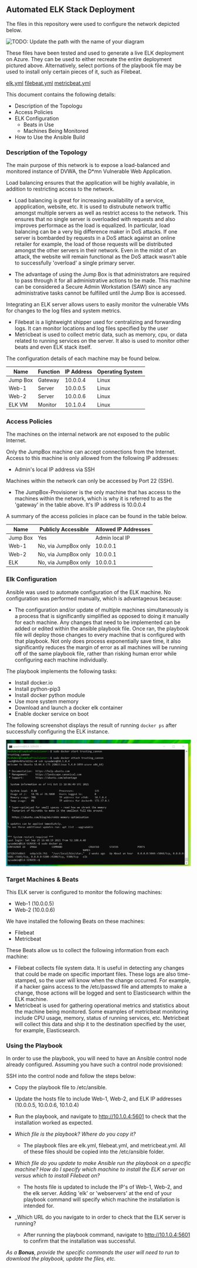 ## Automated ELK Stack Deployment

The files in this repository were used to configure the network depicted below.

![TODO: Update the path with the name of your diagram](Images/diagram_filename.png)

These files have been tested and used to generate a live ELK deployment on Azure. They can be used to either recreate the entire deployment pictured above. Alternatively, select portions of the playbook file may be used to install only certain pieces of it, such as Filebeat.

  [elk.yml](https://github.com/Haris-Mian/scripts/blob/main/Ansible/elk.yml)
  [filebeat.yml](https://github.com/Haris-Mian/scripts/blob/main/Ansible/filebeat.yml)
  [metricbeat.yml](https://github.com/Haris-Mian/scripts/blob/main/Ansible/metricbeat.yml)

  
This document contains the following details:
- Description of the Topologu
- Access Policies
- ELK Configuration
  - Beats in Use
  - Machines Being Monitored
- How to Use the Ansible Build


### Description of the Topology

The main purpose of this network is to expose a load-balanced and monitored instance of DVWA, the D*mn Vulnerable Web Application.

Load balancing ensures that the application will be highly available, in addition to restricting access to the network.

- Load balancing is great for increasing availability of a service, appplication, website, etc. It is used to distrubute network traffic amongst multiple servers as well as restrict access to the network. This ensures that no single server is overloaded with requests and also improves performace as the load is equalized. In particular, load balancing can be a very big difference maker in DoS attacks. If one server is bombarded by requests in a DoS attack against an online retailer for example, the load of those requests will be distributed amongst the other servers in their network. Even in the midst of an attack, the website will remain functional as the DoS attack wasn't able to successfully 'overload' a single primary server.  

- The advantage of using the Jump Box is that administrators are required to pass through it for all administrative actions to be made. This machine can be considered a Secure Admin Workstation (SAW) since any administrative tasks cannot be fulfilled until the Jump Box is accessed. 

Integrating an ELK server allows users to easily monitor the vulnerable VMs for changes to the log files and system metrics.

- Filebeat is a lightweight shipper used for centralizing and forwarding logs. It can monitor locations and log files specified by the user
- Metricbeat is used to collect metric data, such as memory, cpu, or data related to running services on the server. It also is used to monitor other beats and even ELK stack itself.

The configuration details of each machine may be found below.

| Name     | Function | IP Address | Operating System |
|----------|----------|------------|------------------|
| Jump Box | Gateway  | 10.0.0.4   | Linux            |
| Web-1    | Server   | 10.0.0.5   | Linux            |
| Web-2    | Server   | 10.0.0.6   | Linux            |
| ELK VM   | Monitor  | 10.1.0.4   | Linux            |

### Access Policies

The machines on the internal network are not exposed to the public Internet. 

Only the JumpBox machine can accept connections from the Internet. Access to this machine is only allowed from the following IP addresses:

- Admin's local IP address via SSH 

Machines within the network can only be accessed by Port 22 (SSH).

- The JumpBox-Provisioner is the only machine that has access to the machines within the network, which is why it is referred to as the 'gateway' in the table above. It's IP address is 10.0.0.4

A summary of the access policies in place can be found in the table below.

| Name     | Publicly Accessible | Allowed IP Addresses |
|----------|---------------------|----------------------|
| Jump Box |        Yes          |    Admin local IP    |
| Web-1    |No, via JumpBox only |      10.0.0.1        |
| Web-2    |No, via JumpBox only |      10.0.0.1        |
| ELK      |No, via JumpBox only |      10.0.0.1        |

### Elk Configuration

Ansible was used to automate configuration of the ELK machine. No configuration was performed manually, which is advantageous because:

- The configuration and/or update of multiple machines simultaneously is a process that is significantly simplified as opposed to doing it manually for each machine. Any changes that need to be implemented can be added or edited within the ansible playbook file. Once ran, the playbook file will deploy those changes to every machine that is configured with that playbook. Not only does process exponentially save time, it also significantly reduces the margin of error as all machines will be running off of the same playbook file, rather than risking human error while configuring each machine individually.

The playbook implements the following tasks:

- Install docker.io
- Install python-pip3
- Install docker python module
- Use more system memory
- Download and launch a docker elk container
- Enable docker service on boot

The following screenshot displays the result of running `docker ps` after successfully configuring the ELK instance.

![TODO: Update the path with the name of your screenshot of docker ps output](Images/docker_ps.png)

### Target Machines & Beats
This ELK server is configured to monitor the following machines:

- Web-1 (10.0.0.5)
- Web-2 (10.0.0.6)

We have installed the following Beats on these machines:

- Filebeat
- Metricbeat

These Beats allow us to collect the following information from each machine:

- Filebeat collects file system data. It is useful in detecting any changes that could be made on specific important files. These logs are also time-stamped, so the user will know when the change occurred. For example, if a hacker gains access to the /etc/passwd file and attempts to make a change, those actions will be logged and sent to Elasticsearch within the ELK machine. 
- Metricbeat is used for gathering operational metrics and statistics about the machine being monitored. Some examples of metricbeat monitoring include CPU usage, memory, status of running services, etc. Metricbeat will collect this data and ship it to the destination specified by the user, for example, Elasticsearch. 

### Using the Playbook
In order to use the playbook, you will need to have an Ansible control node already configured. Assuming you have such a control node provisioned: 

SSH into the control node and follow the steps below:
- Copy the playbook file to /etc/ansible.
- Update the hosts file to include Web-1, Web-2, and ELK IP addresses
     (10.0.0.5, 10.0.0.6, 10.1.0.4)
- Run the playbook, and navigate to http://10.1.0.4:5601 to check that the installation worked as expected.

- _Which file is the playbook? Where do you copy it?_

  - The playbook files are elk.yml, filebeat.yml, and metricbeat.yml. All of these files should be copied into the /etc/ansible folder.

- _Which file do you update to make Ansible run the playbook on a specific machine? How do I specify which machine to install the ELK server on versus which to install Filebeat on?_

  - The hosts file is updated to include the IP's of Web-1, Web-2, and the elk server. Adding 'elk' or 'webservers' at the end of your playbook command will specify which machine the installation is intended for.

- _Which URL do you navigate to in order to check that the ELK server is running?

  - After running the playbook command, navigate to http://10.1.0.4:5601 to confirm that the installation was successful.

_As a **Bonus**, provide the specific commands the user will need to run to download the playbook, update the files, etc._
